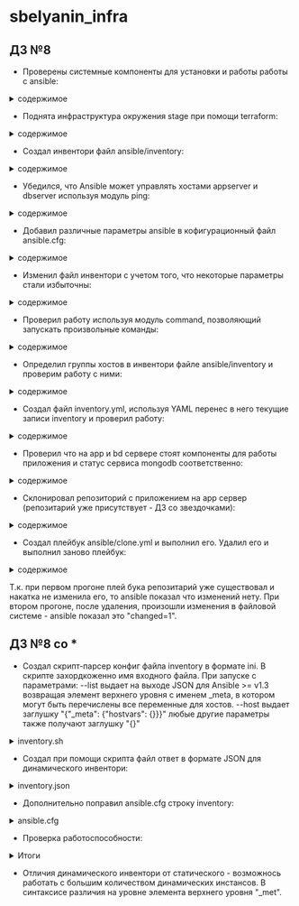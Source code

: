 # sbelyanin_infra

## ДЗ №8

 - Проверены системные компоненты для установки и работы работы с ansible:

<details><summary>содержимое</summary><p>

```bash
python --version
Python 2.7.5

pip --version
pip 19.0.1

ansible --version
ansible 2.7.6

```
</p></details>

 - Поднята инфраструктура окружения stage при помощи terraform:

<details><summary>содержимое</summary><p>

```bash
terraform apply
...
Apply complete! Resources: 6 added, 0 changed, 0 destroyed.

Outputs:
app_external_ip = 34.76.119.239
db_external_ip = 35.205.17.199

```
</p></details>

 - Создал инвентори файл ansible/inventory:

<details><summary>содержимое</summary><p>

```bash
appserver ansible_host=34.76.119.239 ansible_user=appuser ansible_private_key_file=~/.ssh/appuser
dbserver ansible_host=35.205.17.199 ansible_user=appuser ansible_private_key_file=~/.ssh/appuser

```
</p></details>

 - Убедился, что Ansible может управлять хостами appserver и dbserver используя модуль ping:

<details><summary>содержимое</summary><p>
 
```bash

ansible appserver -i ./inventory -m ping
appserver | SUCCESS => {
    "changed": false,
    "ping": "pong"
}

ansible dbserver -i ./inventory -m ping
appserver | SUCCESS => {
    "changed": false,
    "ping": "pong"
}

```
</p></details>


 - Добавил различные параметры ansible в кофигурационный файл ansible.cfg:

<details><summary>содержимое</summary><p>

```bash

ansible/ansible.cfg:
[defaults]
inventory = ./inventory
remote_user = appuser
private_key_file = ~/.ssh/appuser
host_key_checking = False
retry_files_enabled = False

```
</p></details>

 - Изменил файл инвентори с учетом того, что некоторые параметры стали избыточны:

<details><summary>содержимое</summary><p>

```bash

ansible/inventory:
appserver ansible_host=34.76.119.239
dbserver ansible_host=35.205.17.199

```
</p></details>

 - Проверил работу используя модуль command, позволяющий запускать произвольные команды:

<details><summary>содержимое</summary><p>

```bash

ansible appserver -m command -a uptime
appserver | CHANGED | rc=0 >>
 19:21:07 up  1:50,  1 user,  load average: 0.00, 0.00, 0.00

ansible dbserver -m command -a uptime
dbserver | CHANGED | rc=0 >>
 19:21:18 up  1:51,  1 user,  load average: 0.00, 0.00, 0.00

```
</p></details>

 - Определил группы хостов в инвентори файле ansible/inventory и проверим работу с ними:

<details><summary>содержимое</summary><p>

```bash
ansible/inventory:
[app]
appserver ansible_host=34.76.119.239

[db]
dbserver ansible_host=35.205.17.199

ansible app -m ping
appserver | SUCCESS => {
    "changed": false,
    "ping": "pong"
}
ansible db -m ping
dbserver | SUCCESS => {
    "changed": false,
    "ping": "pong"
}

``` 
</p></details>


 - Создал файл inventory.yml, используя YAML перенес в него текущие записи inventory и проверил работу:

<details><summary>содержимое</summary><p>

```bash
ansible/inventory.yml:
all:
  children:
    app:
      hosts:
        appserver:
           ansible_host: 34.76.119.239
    db:
      hosts:
        dbserver:
           ansible_host: 35.205.17.199

ansible all -m ping -i inventory.yml
dbserver | SUCCESS => {
    "changed": false,
    "ping": "pong"
}
appserver | SUCCESS => {
    "changed": false,
    "ping": "pong"
}

```
</p></details>


 - Проверил что на app и bd сервере стоят компоненты для работы приложения и статус сервиса mongodb соответственно:

<details><summary>содержимое</summary><p>

```bash

ansible app -m shell -a 'ruby -v; bundler -v'
appserver | CHANGED | rc=0 >>
ruby 2.3.1p112 (2016-04-26) [x86_64-linux-gnu]
Bundler version 2.0.1

ansible db -m systemd -a name=mongod
dbserver | SUCCESS => {
    "changed": false,
    "name": "mongod",
    "status": {
        "ActiveState": "active",

ansible db -m service -a name=mongod
dbserver | SUCCESS => {
    "changed": false,
    "name": "mongod",
    "status": {
        "ActiveState": "active",

``` 
</p></details>


 - Склонировал репозиторий с приложением на app сервер (репозитарий уже присутствует - ДЗ со звездочками):

<details><summary>содержимое</summary><p>

```bash
ansible app -m git -a \
> 'repo=https://github.com/express42/reddit.git dest=/home/appuser/reddit'
appserver | SUCCESS => {
    "after": "5c217c565c1122c5343dc0514c116ae816c17ca2",
    "before": "5c217c565c1122c5343dc0514c116ae816c17ca2",
    "changed": false,
    "remote_url_changed": false
}

``` 
</p></details>

 - Создал плейбук ansible/clone.yml и выполнил его. Удалил его и выполнил заново плейбук:

<details><summary>содержимое</summary><p>

```bash
ansible-playbook clone.yml
PLAY RECAP ************************************************************************************
appserver                  : ok=2    changed=0    unreachable=0    failed=0

PLAY RECAP ************************************************************************************
appserver                  : ok=2    changed=1    unreachable=0    failed=0

```
</p></details>

Т.к. при первом прогоне плей бука репозитарий уже существовал и накатка не изменила его, то ansible показал что изменений нету. При втором прогоне, после удаления, произошли изменения в файловой системе - ansible показал это "changed=1".

## ДЗ №8 со *  

 - Создал скрипт-парсер конфиг файла inventory в формате ini. В скрипте захордкоженно имя входного файла. При запуске с параметрами:
 --list выдает на выходе JSON для Ansible >= v1.3 возвращая элемент верхнего уровня с именем _meta, в котором могут быть перечислены все переменные для хостов.
 --host выдает заглушку "{"_meta": {"hostvars": {}}}"
 любые другие параметры также получают заглушку "{}"
  
<details><summary>inventory.sh</summary><p>

```bash
#!/bin/bash

function print_list()
{

LG=""
LM=""
TR=0
IT=0
IM=1

FILE=inventory

LG+="{\n"
LM+="\t\"_meta\": {\n\t   \"hostvars\": {\n\t\t"

while read LINE; do
  if [[ $LINE == *\[*\]* ]]
  then

# echo ""> test.sem


     if [[ $TR == 1 ]]
     then
       LG+="],\n\t   \"vars\": {}\n\t},\n"
     fi

     LG+="\t"`echo $LINE | sed 's/\[*\([a-zA-Z_]*\).*/"\1": {/'`"\n\t   \"hosts\": ["
     TR=1
     IT=1

#TR = 1 вошли в блок
#IT = 1 первый итем в блоке
#IM = 1 первый итем в мета блоке
#LG - строка вывода основных блоков/групп
#LM - строка вывода для мета информации

  elif [[ $LINE == *" "*"="* ]]
  then

      if [[ $IT == 0 ]]
      then
        LG+=", "
      fi

      if [[ $IM == 0 ]]
      then
        LM+=",\n\t\t"
      fi


      LG+=`echo $LINE | sed 's/\(.*\)* ansible_host=.*/\"\1\"/'`
      
      LM+=`echo $LINE | sed 's/\(.*\)* ansible_host=.*/\"\1\"/'`
      LM+=": { \"ansible_host\" : \""`echo $LINE | sed 's/.*ansible_host=\(.*\)/\1/'`"\" }"

      IM=0
      IT=0
  fi
    
done < $FILE



if [[ $TR == 1 ]]
then
   LG+="],\n\t   \"vars\": {}\n\t},\n"
fi

if [[ $IM == 0 ]]
then
   LM+="\n\t   }\n\t}\n"
fi

LG+="$LM"

LG+="}\n"

echo -e $LG
echo -e $LG > test.json

#echo -e $LM
}

case "$1" in
        --list) print_list ;;
        --host) echo '{"_meta": {"hostvars": {}}}' ;;
         *)  echo "{ }" ;;
esac

```

</p></details>

 - Создал при помощи скрипта файл ответ в формате JSON для динамического инвентори:

  
<details><summary>inventory.json</summary><p>

```bash

 {
	"app": {
	 "hosts": ["appserver"],
	 "vars": {}
	},
	"db": {
	 "hosts": ["dbserver"],
	 "vars": {}
	},
	"_meta": {
	 "hostvars": {
		"appserver": { "ansible_host" : "34.76.119.239" },
		"dbserver": { "ansible_host" : "34.76.168.129" }
	 }
	}
}
 
```

</p></details>

 - Дополнительно поправил ansible.cfg строку inventory:

<details><summary>ansible.cfg</summary><p>
 
```bash

[defaults]
inventory = ./inventory.sh
```
</p></details>

- Проверка работоспособности:
 
<details><summary>Итоги</summary><p>

```bash

ansible  all -m ping
appserver | SUCCESS => {
    "changed": false, 
    "ping": "pong"
}
dbserver | SUCCESS => {
    "changed": false, 
    "ping": "pong"
}

```
</p></details>

 - Отличия динамического инвентори от статического - возможнось работать с большим количеством динамических инстансов. В синтаксисе различия на уровне элемента верхнего уровня "_met".
